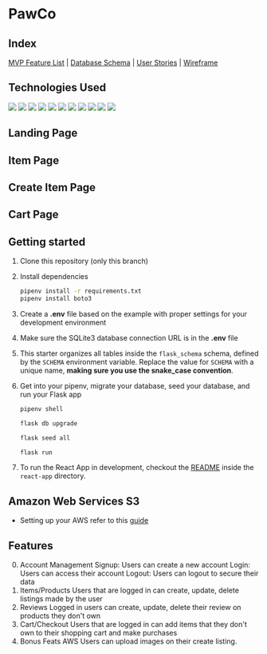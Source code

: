 # PawCo

## Index

[MVP Feature List](https://github.com/RetepG/CapStone/wiki/Features) |
[Database Schema](https://github.com/RetepG/CapStone/wiki/Database-Schema) |
[User Stories](https://github.com/RetepG/CapStone/wiki/User) |
[Wireframe](https://github.com/RetepG/CapStone/wiki/Wireframe)

## Technologies Used
<img src="https://img.shields.io/badge/JavaScript-323330?style=for-the-badge&logo=javascript&logoColor=F7DF1E" />  <img src="https://img.shields.io/badge/Node.js-339933?style=for-the-badge&logo=nodedotjs&logoColor=white" />  <img src="https://img.shields.io/badge/PostgreSQL-316192?style=for-the-badge&logo=postgresql&logoColor=white" />  <img src="https://img.shields.io/badge/HTML5-E34F26?style=for-the-badge&logo=html5&logoColor=white" />  <img src="https://img.shields.io/badge/CSS3-1572B6?style=for-the-badge&logo=css3&logoColor=white" />  <img src="https://img.shields.io/badge/React-20232A?style=for-the-badge&logo=react&logoColor=61DAFB" />  <img src="https://img.shields.io/badge/Redux-593D88?style=for-the-badge&logo=redux&logoColor=white" />  <img src="https://img.shields.io/badge/GitHub-100000?style=for-the-badge&logo=github&logoColor=white" />  <img src="https://img.shields.io/badge/Python-3776AB?style=for-the-badge&logo=python&logoColor=white" />  <img src="https://img.shields.io/badge/Amazon_AWS-FF9900?style=for-the-badge&logo=amazonaws&logoColor=whit" /> <img src="https://camo.githubusercontent.com/35f2e05c7eea775c5fbcb068d30e6e69bbbc4205044608e3a4d1b1c648bbd438/68747470733a2f2f696d672e736869656c64732e696f2f62616467652f466c61736b2d2532333030302e7376673f7374796c653d666f722d7468652d6261646765266c6f676f3d666c61736b266c6f676f436f6c6f723d7768697465" />

## Landing Page

## Item Page

## Create Item Page

## Cart Page

## Getting started
1. Clone this repository (only this branch)

2. Install dependencies

      ```bash
      pipenv install -r requirements.txt
      pipenv install boto3
      ```

3. Create a **.env** file based on the example with proper settings for your
   development environment

4. Make sure the SQLite3 database connection URL is in the **.env** file

5. This starter organizes all tables inside the `flask_schema` schema, defined
   by the `SCHEMA` environment variable.  Replace the value for
   `SCHEMA` with a unique name, **making sure you use the snake_case
   convention**.

6. Get into your pipenv, migrate your database, seed your database, and run your Flask app

   ```bash
   pipenv shell
   ```

   ```bash
   flask db upgrade
   ```

   ```bash
   flask seed all
   ```

   ```bash
   flask run
   ```

7. To run the React App in development, checkout the [README](./react-app/README.md) inside the `react-app` directory.

## Amazon Web Services S3
* Setting up your AWS refer to this [guide](https://github.com/jdrichardsappacad/aws-s3-pern-demo)

## Features
0. Account Management
Signup: Users can create a new account
Login: Users can access their account
Logout: Users can logout to secure their data
1. Items/Products
Users that are logged in can create, update, delete listings made by the user
2. Reviews
Logged in users can create, update, delete their review on products they don't own
3. Cart/Checkout
Users that are logged in can add items that they don't own to their shopping cart and make purchases
4. Bonus Feats AWS
Users can upload images on their create listing.
